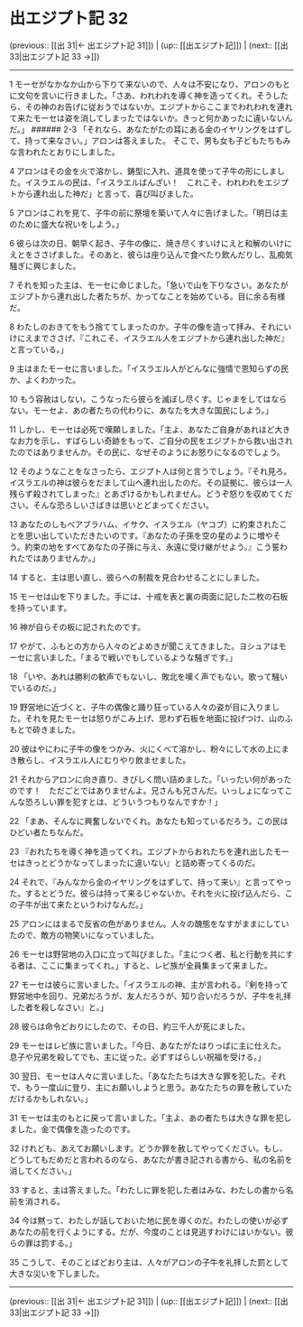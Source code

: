# 出エジプト記 32

(previous:: [[出 31|← 出エジプト記 31]]) | (up:: [[出エジプト記]]) | (next:: [[出 33|出エジプト記 33 →]])

***




1 
モーセがなかなか山から下りて来ないので、人々は不安になり、アロンのもとに文句を言いに行きました。「さあ、われわれを導く神を造ってくれ。そうしたら、その神のお告げに従おうではないか。エジプトからここまでわれわれを連れて来たモーセは姿を消してしまったではないか。きっと何かあったに違いないんだ。」 ###### 2-3 「それなら、あなたがたの耳にある金のイヤリングをはずして、持って来なさい。」アロンは答えました。 そこで、男も女も子どもたちもみな言われたとおりにしました。 



4 
アロンはその金を火で溶かし、鋳型に入れ、道具を使って子牛の形にしました。イスラエルの民は、「イスラエルばんざい！　これこそ、われわれをエジプトから連れ出した神だ」と言って、喜び叫びました。 



5 
アロンはこれを見て、子牛の前に祭壇を築いて人々に告げました。「明日は主のために盛大な祝いをしよう。」 



6 
彼らは次の日、朝早く起き、子牛の像に、焼き尽くすいけにえと和解のいけにえとをささげました。そのあと、彼らは座り込んで食べたり飲んだりし、乱痴気騒ぎに興じました。 



7 
それを知った主は、モーセに命じました。「急いで山を下りなさい。あなたがエジプトから連れ出した者たちが、かってなことを始めている。目に余る有様だ。 



8 
わたしのおきてをもう捨ててしまったのか。子牛の像を造って拝み、それにいけにえまでささげ、『これこそ、イスラエル人をエジプトから連れ出した神だ』と言っている。」 



9 
主はまたモーセに言いました。「イスラエル人がどんなに強情で恩知らずの民か、よくわかった。 



10 
もう容赦はしない。こうなったら彼らを滅ぼし尽くす。じゃまをしてはならない。モーセよ、あの者たちの代わりに、あなたを大きな国民にしよう。」 



11 
しかし、モーセは必死で嘆願しました。「主よ、あなたご自身があれほど大きなお力を示し、すばらしい奇跡をもって、ご自分の民をエジプトから救い出されたのではありませんか。その民に、なぜそのようにお怒りになるのでしょう。 



12 
そのようなことをなさったら、エジプト人は何と言うでしょう。『それ見ろ。イスラエルの神は彼らをだまして山へ連れ出したのだ。その証拠に、彼らは一人残らず殺されてしまった』とあざけるかもしれません。どうぞ怒りを収めてください。そんな恐ろしいさばきは思いとどまってください。 



13 
あなたのしもべアブラハム、イサク、イスラエル（ヤコブ）に約束されたことを思い出していただきたいのです。『あなたの子孫を空の星のように増やそう。約束の地をすべてあなたの子孫に与え、永遠に受け継がせよう。』こう誓われたではありませんか。」 



14 
すると、主は思い直し、彼らへの制裁を見合わせることにしました。 



15 
モーセは山を下りました。手には、十戒を表と裏の両面に記した二枚の石板を持っています。 



16 
神が自らその板に記されたのです。 



17 
やがて、ふもとの方から人々のどよめきが聞こえてきました。ヨシュアはモーセに言いました。「まるで戦いでもしているような騒ぎです。」 



18 
「いや、あれは勝利の歓声でもないし、敗北を嘆く声でもない。歌って騒いでいるのだ。」 



19 
野営地に近づくと、子牛の偶像と踊り狂っている人々の姿が目に入りました。それを見たモーセは怒りがこみ上げ、思わず石板を地面に投げつけ、山のふもとで砕きました。 



20 
彼はやにわに子牛の像をつかみ、火にくべて溶かし、粉々にして水の上にまき散らし、イスラエル人にむりやり飲ませました。 



21 
それからアロンに向き直り、きびしく問い詰めました。「いったい何があったのです！　ただごとではありませんよ。兄さんも兄さんだ。いっしょになってこんな恐ろしい罪を犯すとは、どういうつもりなんですか！」 



22 
「まあ、そんなに興奮しないでくれ。あなたも知っているだろう。この民はひどい者たちなんだ。 



23 
『おれたちを導く神を造ってくれ。エジプトからおれたちを連れ出したモーセはきっとどうかなってしまったに違いない』と詰め寄ってくるのだ。 



24 
それで、『みんなから金のイヤリングをはずして、持って来い』と言ってやった。するとどうだ。彼らは持って来るじゃないか。それを火に投げ込んだら、この子牛が出て来たというわけなんだ。」 



25 
アロンにはまるで反省の色がありません。人々の醜態をなすがままにしていたので、敵方の物笑いになっていました。 



26 
モーセは野営地の入口に立って叫びました。「主につく者、私と行動を共にする者は、ここに集まってくれ。」すると、レビ族が全員集まって来ました。 



27 
モーセは彼らに言いました。「イスラエルの神、主が言われる。『剣を持って野営地中を回り、兄弟だろうが、友人だろうが、知り合いだろうが、子牛を礼拝した者を殺しなさい』と。」 



28 
彼らは命令どおりにしたので、その日、約三千人が死にました。 



29 
モーセはレビ族に言いました。「今日、あなたがたはりっぱに主に仕えた。息子や兄弟を殺してでも、主に従った。必ずすばらしい祝福を受ける。」 



30 
翌日、モーセは人々に言いました。「あなたたちは大きな罪を犯した。それで、もう一度山に登り、主にお願いしようと思う。あなたたちの罪を赦していただけるかもしれない。」 



31 
モーセは主のもとに戻って言いました。「主よ、あの者たちは大きな罪を犯しました。金で偶像を造ったのです。 



32 
けれども、あえてお願いします。どうか罪を赦してやってください。もし、どうしてもだめだと言われるのなら、あなたが書き記される書から、私の名前を消してください。」 



33 
すると、主は答えました。「わたしに罪を犯した者はみな、わたしの書から名前を消される。 



34 
今は黙って、わたしが話しておいた地に民を導くのだ。わたしの使いが必ずあなたの前を行くようにする。だが、今度のことは見逃すわけにはいかない。彼らの罪は罰する。」 



35 
こうして、そのことばどおり主は、人々がアロンの子牛を礼拝した罰として大きな災いを下しました。

***

(previous:: [[出 31|← 出エジプト記 31]]) | (up:: [[出エジプト記]]) | (next:: [[出 33|出エジプト記 33 →]])
